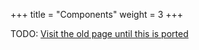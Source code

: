 +++
title = "Components"
weight = 3
+++

TODO: [Visit the old page until this is ported](https://old.alchitry.com/new-page)